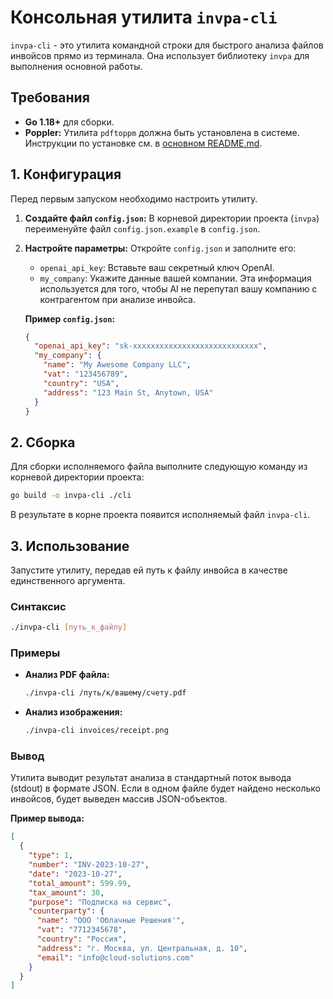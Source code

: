# Консольная утилита `invpa-cli`

`invpa-cli` - это утилита командной строки для быстрого анализа файлов инвойсов прямо из терминала. Она использует библиотеку `invpa` для выполнения основной работы.

## Требования

-   **Go 1.18+** для сборки.
-   **Poppler:** Утилита `pdftoppm` должна быть установлена в системе. Инструкции по установке см. в [основном README.md](../README.md).

## 1. Конфигурация

Перед первым запуском необходимо настроить утилиту.

1.  **Создайте файл `config.json`:** В корневой директории проекта (`invpa`) переименуйте файл `config.json.example` в `config.json`.

2.  **Настройте параметры:** Откройте `config.json` и заполните его:
    -   `openai_api_key`: Вставьте ваш секретный ключ OpenAI.
    -   `my_company`: Укажите данные вашей компании. Эта информация используется для того, чтобы AI не перепутал вашу компанию с контрагентом при анализе инвойса.

    **Пример `config.json`:**
    ```json
    {
      "openai_api_key": "sk-xxxxxxxxxxxxxxxxxxxxxxxxxxxx",
      "my_company": {
        "name": "My Awesome Company LLC",
        "vat": "123456789",
        "country": "USA",
        "address": "123 Main St, Anytown, USA"
      }
    }
    ```

## 2. Сборка

Для сборки исполняемого файла выполните следующую команду из корневой директории проекта:

```bash
go build -o invpa-cli ./cli
```

В результате в корне проекта появится исполняемый файл `invpa-cli`.

## 3. Использование

Запустите утилиту, передав ей путь к файлу инвойса в качестве единственного аргумента.

### Синтаксис

```bash
./invpa-cli [путь_к_файлу]
```

### Примеры

-   **Анализ PDF файла:**
    ```bash
    ./invpa-cli /путь/к/вашему/счету.pdf
    ```

-   **Анализ изображения:**
    ```bash
    ./invpa-cli invoices/receipt.png
    ```

### Вывод

Утилита выводит результат анализа в стандартный поток вывода (stdout) в формате JSON. Если в одном файле будет найдено несколько инвойсов, будет выведен массив JSON-объектов.

**Пример вывода:**
```json
[
  {
    "type": 1,
    "number": "INV-2023-10-27",
    "date": "2023-10-27",
    "total_amount": 599.99,
    "tax_amount": 30,
    "purpose": "Подписка на сервис",
    "counterparty": {
      "name": "ООО 'Облачные Решения'",
      "vat": "7712345678",
      "country": "Россия",
      "address": "г. Москва, ул. Центральная, д. 10",
      "email": "info@cloud-solutions.com"
    }
  }
]
